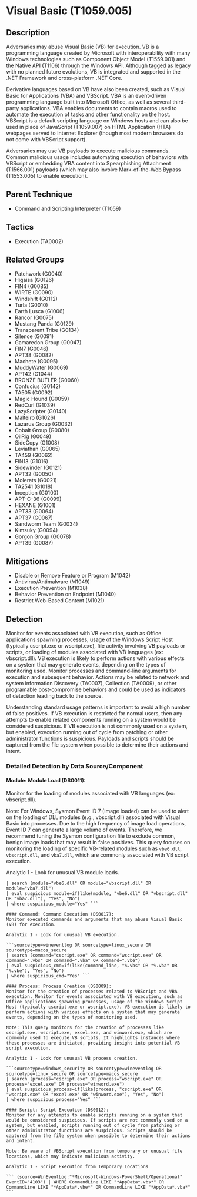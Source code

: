 # Visual Basic (T1059.005)

## Description
Adversaries may abuse Visual Basic (VB) for execution. VB is a programming language created by Microsoft with interoperability with many Windows technologies such as Component Object Model (T1559.001) and the Native API (T1106) through the Windows API. Although tagged as legacy with no planned future evolutions, VB is integrated and supported in the .NET Framework and cross-platform .NET Core.

Derivative languages based on VB have also been created, such as Visual Basic for Applications (VBA) and VBScript. VBA is an event-driven programming language built into Microsoft Office, as well as several third-party applications. VBA enables documents to contain macros used to automate the execution of tasks and other functionality on the host. VBScript is a default scripting language on Windows hosts and can also be used in place of JavaScript (T1059.007) on HTML Application (HTA) webpages served to Internet Explorer (though most modern browsers do not come with VBScript support).

Adversaries may use VB payloads to execute malicious commands. Common malicious usage includes automating execution of behaviors with VBScript or embedding VBA content into Spearphishing Attachment (T1566.001) payloads (which may also involve Mark-of-the-Web Bypass (T1553.005) to enable execution).

## Parent Technique
- Command and Scripting Interpreter (T1059)

## Tactics
- Execution (TA0002)

## Related Groups
- Patchwork (G0040)
- Higaisa (G0126)
- FIN4 (G0085)
- WIRTE (G0090)
- Windshift (G0112)
- Turla (G0010)
- Earth Lusca (G1006)
- Rancor (G0075)
- Mustang Panda (G0129)
- Transparent Tribe (G0134)
- Silence (G0091)
- Gamaredon Group (G0047)
- FIN7 (G0046)
- APT38 (G0082)
- Machete (G0095)
- MuddyWater (G0069)
- APT42 (G1044)
- BRONZE BUTLER (G0060)
- Confucius (G0142)
- TA505 (G0092)
- Magic Hound (G0059)
- RedCurl (G1039)
- LazyScripter (G0140)
- Malteiro (G1026)
- Lazarus Group (G0032)
- Cobalt Group (G0080)
- OilRig (G0049)
- SideCopy (G1008)
- Leviathan (G0065)
- TA459 (G0062)
- FIN13 (G1016)
- Sidewinder (G0121)
- APT32 (G0050)
- Molerats (G0021)
- TA2541 (G1018)
- Inception (G0100)
- APT-C-36 (G0099)
- HEXANE (G1001)
- APT33 (G0064)
- APT37 (G0067)
- Sandworm Team (G0034)
- Kimsuky (G0094)
- Gorgon Group (G0078)
- APT39 (G0087)

## Mitigations
- Disable or Remove Feature or Program (M1042)
- Antivirus/Antimalware (M1049)
- Execution Prevention (M1038)
- Behavior Prevention on Endpoint (M1040)
- Restrict Web-Based Content (M1021)

## Detection
Monitor for events associated with VB execution, such as Office applications spawning processes, usage of the Windows Script Host (typically cscript.exe or wscript.exe), file activity involving VB payloads or scripts, or loading of modules associated with VB languages (ex: vbscript.dll). VB execution is likely to perform actions with various effects on a system that may generate events, depending on the types of monitoring used. Monitor processes and command-line arguments for execution and subsequent behavior. Actions may be related to network and system information Discovery (TA0007), Collection (TA0009), or other programable post-compromise behaviors and could be used as indicators of detection leading back to the source.

Understanding standard usage patterns is important to avoid a high number of false positives. If VB execution is restricted for normal users, then any attempts to enable related components running on a system would be considered suspicious. If VB execution is not commonly used on a system, but enabled, execution running out of cycle from patching or other administrator functions is suspicious. Payloads and scripts should be captured from the file system when possible to determine their actions and intent.

### Detailed Detection by Data Source/Component
#### Module: Module Load (DS0011): 
Monitor for the loading of modules associated with VB languages (ex: vbscript.dll).

Note: For Windows, Sysmon Event ID 7 (Image loaded) can be used to alert on the loading of DLL modules (e.g., vbscript.dll) associated with Visual Basic into processes. Due to the high frequency of image load operations, Event ID 7 can generate a large volume of events. Therefore, we recommend tuning the Sysmon configuration file to exclude common, benign image loads that may result in false positives. This query focuses on monitoring the loading of specific VB-related modules such as ```vbe6.dll```, ```vbscript.dll```, and ```vba7.dll```, which are commonly associated with VB script execution.

Analytic 1 - Look for unusual VB module loads.

```sourcetype=windows_security OR sourcetype=wineventlog OR sourcetype=linux_secure OR sourcetype=macos_secure
| search (module="vbe6.dll" OR module="vbscript.dll" OR module="vba7.dll")
| eval suspicious_module=if(like(module, "vbe6.dll" OR "vbscript.dll" OR "vba7.dll"), "Yes", "No")
| where suspicious_module="Yes" ```

#### Command: Command Execution (DS0017): 
Monitor executed commands and arguments that may abuse Visual Basic (VB) for execution.

Analytic 1 - Look for unusual VB execution.

```sourcetype=wineventlog OR sourcetype=linux_secure OR sourcetype=macos_secure
| search (command="cscript.exe" OR command="wscript.exe" OR command=".vbs" OR command=".vba" OR command=".vbe")
| eval suspicious_cmd=if(like(command_line, "%.vbs" OR "%.vba" OR "%.vbe"), "Yes", "No")
| where suspicious_cmd="Yes" ```

#### Process: Process Creation (DS0009): 
Monitor for the creation of processes related to VBScript and VBA execution. Monitor for events associated with VB execution, such as Office applications spawning processes, usage of the Windows Script Host (typically cscript.exe or wscript.exe). VB execution is likely to perform actions with various effects on a system that may generate events, depending on the types of monitoring used.

Note: This query monitors for the creation of processes like cscript.exe, wscript.exe, excel.exe, and winword.exe, which are commonly used to execute VB scripts. It highlights instances where these processes are initiated, providing insight into potential VB script execution.

Analytic 1 - Look for unusual VB process creation.

```sourcetype=windows_security OR sourcetype=wineventlog OR sourcetype=linux_secure OR sourcetype=macos_secure
| search (process="cscript.exe" OR process="wscript.exe" OR process="excel.exe" OR process="winword.exe")
| eval suspicious_process=if(like(process, "cscript.exe" OR "wscript.exe" OR "excel.exe" OR "winword.exe"), "Yes", "No")
| where suspicious_process="Yes" ```

#### Script: Script Execution (DS0012): 
Monitor for any attempts to enable scripts running on a system that would be considered suspicious. If scripts are not commonly used on a system, but enabled, scripts running out of cycle from patching or other administrator functions are suspicious. Scripts should be captured from the file system when possible to determine their actions and intent. 

Note: Be aware of VBScript execution from temporary or unusual file locations, which may indicate malicious activity.

Analytic 1 - Script Execution from Temporary Locations 

``` (source=WinEventLog:"*Microsoft-Windows-PowerShell/Operational" EventID="4103") | WHERE CommandLine LIKE "*AppData*.vbs*" OR CommandLine LIKE "*AppData*.vbe*" OR CommandLine LIKE "*AppData*.vba*" ```


